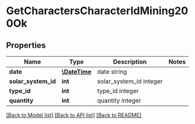 # GetCharactersCharacterIdMining200Ok

## Properties
Name | Type | Description | Notes
------------ | ------------- | ------------- | -------------
**date** | [**\DateTime**](\DateTime.md) | date string | 
**solar_system_id** | **int** | solar_system_id integer | 
**type_id** | **int** | type_id integer | 
**quantity** | **int** | quantity integer | 

[[Back to Model list]](../README.md#documentation-for-models) [[Back to API list]](../README.md#documentation-for-api-endpoints) [[Back to README]](../README.md)


